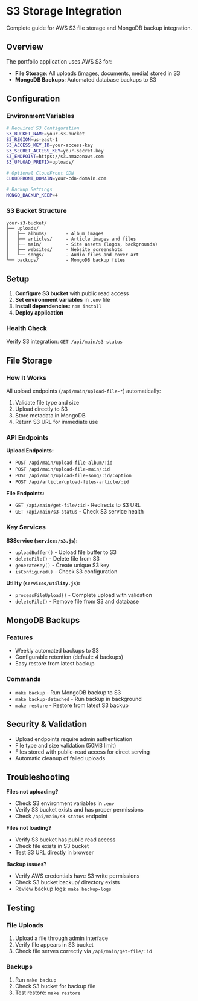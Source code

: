 # S3 Storage Integration

Complete guide for AWS S3 file storage and MongoDB backup integration.

## Overview

The portfolio application uses AWS S3 for:

- **File Storage**: All uploads (images, documents, media) stored in S3
- **MongoDB Backups**: Automated database backups to S3

## Configuration

### Environment Variables

```bash
# Required S3 Configuration
S3_BUCKET_NAME=your-s3-bucket
S3_REGION=us-east-1
S3_ACCESS_KEY_ID=your-access-key
S3_SECRET_ACCESS_KEY=your-secret-key
S3_ENDPOINT=https://s3.amazonaws.com
S3_UPLOAD_PREFIX=uploads/

# Optional CloudFront CDN
CLOUDFRONT_DOMAIN=your-cdn-domain.com

# Backup Settings
MONGO_BACKUP_KEEP=4
```

### S3 Bucket Structure

```text
your-s3-bucket/
├── uploads/
│   ├── albums/       - Album images
│   ├── articles/     - Article images and files
│   ├── main/         - Site assets (logos, backgrounds)
│   ├── websites/     - Website screenshots
│   └── songs/        - Audio files and cover art
└── backups/          - MongoDB backup files
```

## Setup

1. **Configure S3 bucket** with public read access
2. **Set environment variables** in `.env` file
3. **Install dependencies**: `npm install`
4. **Deploy application**

### Health Check

Verify S3 integration: `GET /api/main/s3-status`

## File Storage

### How It Works

All upload endpoints (`/api/main/upload-file-*`) automatically:

1. Validate file type and size
2. Upload directly to S3
3. Store metadata in MongoDB
4. Return S3 URL for immediate use

### API Endpoints

**Upload Endpoints:**

- `POST /api/main/upload-file-album/:id`
- `POST /api/main/upload-file-main/:id`
- `POST /api/main/upload-file-song/:id/:option`
- `POST /api/article/upload-files-article/:id`

**File Endpoints:**

- `GET /api/main/get-file/:id` - Redirects to S3 URL
- `GET /api/main/s3-status` - Check S3 service health

### Key Services

**S3Service (`services/s3.js`):**

- `uploadBuffer()` - Upload file buffer to S3
- `deleteFile()` - Delete file from S3
- `generateKey()` - Create unique S3 key
- `isConfigured()` - Check S3 configuration

**Utility (`services/utility.js`):**

- `processFileUpload()` - Complete upload with validation
- `deleteFile()` - Remove file from S3 and database

## MongoDB Backups

### Features

- Weekly automated backups to S3
- Configurable retention (default: 4 backups)
- Easy restore from latest backup

### Commands

- `make backup` - Run MongoDB backup to S3
- `make backup-detached` - Run backup in background
- `make restore` - Restore from latest S3 backup

## Security & Validation

- Upload endpoints require admin authentication
- File type and size validation (50MB limit)
- Files stored with public-read access for direct serving
- Automatic cleanup of failed uploads

## Troubleshooting

**Files not uploading?**

- Check S3 environment variables in `.env`
- Verify S3 bucket exists and has proper permissions
- Check `/api/main/s3-status` endpoint

**Files not loading?**

- Verify S3 bucket has public read access
- Check file exists in S3 bucket
- Test S3 URL directly in browser

**Backup issues?**

- Verify AWS credentials have S3 write permissions
- Check S3 bucket backup/ directory exists
- Review backup logs: `make backup-logs`

## Testing

### File Uploads

1. Upload a file through admin interface
2. Verify file appears in S3 bucket
3. Check file serves correctly via `/api/main/get-file/:id`

### Backups

1. Run `make backup`
2. Check S3 bucket for backup file
3. Test restore: `make restore`
